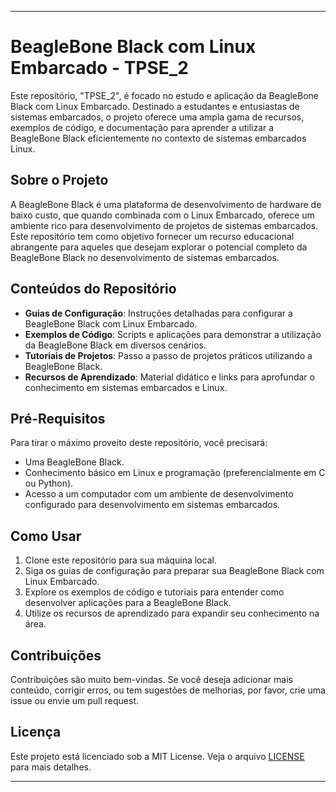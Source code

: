 
---

# BeagleBone Black com Linux Embarcado - TPSE_2

Este repositório, "TPSE_2", é focado no estudo e aplicação da BeagleBone Black com Linux Embarcado. Destinado a estudantes e entusiastas de sistemas embarcados, o projeto oferece uma ampla gama de recursos, exemplos de código, e documentação para aprender a utilizar a BeagleBone Black eficientemente no contexto de sistemas embarcados Linux.

## Sobre o Projeto

A BeagleBone Black é uma plataforma de desenvolvimento de hardware de baixo custo, que quando combinada com o Linux Embarcado, oferece um ambiente rico para desenvolvimento de projetos de sistemas embarcados. Este repositório tem como objetivo fornecer um recurso educacional abrangente para aqueles que desejam explorar o potencial completo da BeagleBone Black no desenvolvimento de sistemas embarcados.

## Conteúdos do Repositório

- **Guias de Configuração**: Instruções detalhadas para configurar a BeagleBone Black com Linux Embarcado.
- **Exemplos de Código**: Scripts e aplicações para demonstrar a utilização da BeagleBone Black em diversos cenários.
- **Tutoriais de Projetos**: Passo a passo de projetos práticos utilizando a BeagleBone Black.
- **Recursos de Aprendizado**: Material didático e links para aprofundar o conhecimento em sistemas embarcados e Linux.

## Pré-Requisitos

Para tirar o máximo proveito deste repositório, você precisará:

- Uma BeagleBone Black.
- Conhecimento básico em Linux e programação (preferencialmente em C ou Python).
- Acesso a um computador com um ambiente de desenvolvimento configurado para desenvolvimento em sistemas embarcados.

## Como Usar

1. Clone este repositório para sua máquina local.
2. Siga os guias de configuração para preparar sua BeagleBone Black com Linux Embarcado.
3. Explore os exemplos de código e tutoriais para entender como desenvolver aplicações para a BeagleBone Black.
4. Utilize os recursos de aprendizado para expandir seu conhecimento na área.

## Contribuições

Contribuições são muito bem-vindas. Se você deseja adicionar mais conteúdo, corrigir erros, ou tem sugestões de melhorias, por favor, crie uma issue ou envie um pull request.

## Licença

Este projeto está licenciado sob a MIT License. Veja o arquivo [LICENSE](LICENSE) para mais detalhes.

---
